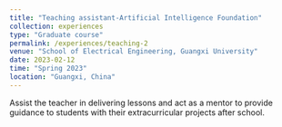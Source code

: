 ```yaml
---
title: "Teaching assistant-Artificial Intelligence Foundation"
collection: experiences
type: "Graduate course"
permalink: /experiences/teaching-2
venue: "School of Electrical Engineering, Guangxi University"
date: 2023-02-12
time: "Spring 2023"
location: "Guangxi, China"
---
```

Assist the teacher in delivering lessons and act as a mentor to provide guidance to students with their extracurricular projects after school.